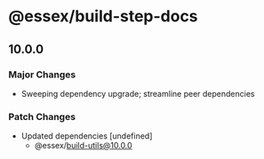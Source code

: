 # @essex/build-step-docs

## 10.0.0

### Major Changes

- Sweeping dependency upgrade; streamline peer dependencies

### Patch Changes

- Updated dependencies [undefined]
  - @essex/build-utils@10.0.0
